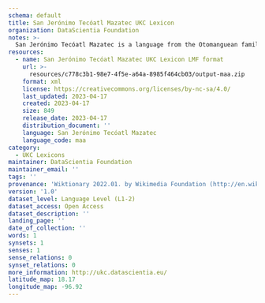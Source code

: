 ```yaml
---
schema: default
title: San Jerónimo Tecóatl Mazatec UKC Lexicon
organization: DataScientia Foundation
notes: >-
  San Jerónimo Tecóatl Mazatec is a language from the Otomanguean family, spoken in North America. The UKC Lexicon of San Jerónimo Tecóatl Mazatec is represented as a lexico-semantic network. It consists of words, word senses, synsets, as well as sense-level and synset-level relationships.
resources:
  - name: San Jerónimo Tecóatl Mazatec UKC Lexicon LMF format
    url: >-
      resources/c778c3b1-98e7-4f5e-a64a-8985f464cb03/output-maa.zip
    format: xml
    license: https://creativecommons.org/licenses/by-nc-sa/4.0/
    last_updated: 2023-04-17
    created: 2023-04-17
    size: 849
    release_date: 2023-04-17
    distribution_document: ''
    language: San Jerónimo Tecóatl Mazatec
    language_code: maa
category:
  - UKC Lexicons
maintainer: DataScientia Foundation
maintainer_email: ''
tags: ''
provenance: 'Wiktionary 2022.01. by Wikimedia Foundation (http://en.wiktionary.org); Princeton WordNet 2.1 by Princeton University (https://wordnet.princeton.edu)'
version: '1.0'
dataset_level: Language Level (L1-2)
dataset_access: Open Access
dataset_description: ''
landing_page: ''
date_of_collection: ''
words: 1
synsets: 1
senses: 1
sense_relations: 0
synset_relations: 0
more_information: http://ukc.datascientia.eu/
latitude_map: 18.17
longitude_map: -96.92
---
```

